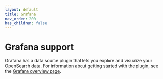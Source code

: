 ```yaml
---
layout: default
title: Grafana
nav_order: 200
has_children: false
---
```


# Grafana support

Grafana has a data source plugin that lets you explore and visualize your OpenSearch data. For information about getting started with the plugin, see the [Grafana overview page](https://grafana.com/grafana/plugins/grafana-opensearch-datasource/).
